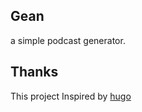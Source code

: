 ## Gean
a simple podcast generator.

## Thanks
This project Inspired by [hugo](https://github.com/gohugoio/hugo)